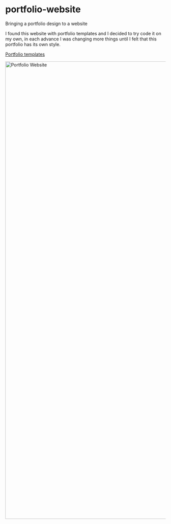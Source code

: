 # portfolio-website
Bringing a portfolio design to a website

I found this website with portfolio templates and I decided to try code it on my own, in each advance I was changing more things until I felt that this portfolio has its own style.

[Portfolio templates](https://newtemplate.net/demo/resume/index.html)

<img width="1432" alt="Portfolio Website" src="https://user-images.githubusercontent.com/94472125/151750471-d1577b29-5a57-424c-9ab1-e425cc2f9c5a.png" />
